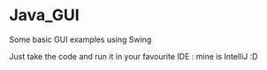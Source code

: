 # Java_GUI
Some basic GUI examples using Swing 


Just take the code and run it in your favourite IDE : mine is IntelliJ :D

